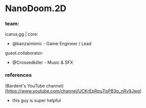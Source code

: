 # NanoDoom.2D

### team:

icarus.gg | core: 
- @banzaimimic - Game Engineer / Lead

guest.collaborator:
- @Crossedkiller - Music & SFX

### references
(Bardent's YouTube channel)[https://www.youtube.com/channel/UCKrEpRpu7isPB3p_nRv9Jwg]
- this guy is super helpful